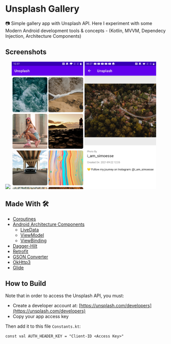 # Unsplash Gallery

:camera: Simple gallery app with Unsplash API. Here I experiment with some Modern Android development tools & concepts - (Kotlin, MVVM, Dependecy Injection, Architecture Components)

## Screenshots
<p>
  <img src="https://github.com/Ashhas/unsplash-gallery/blob/main/screenshots/app-walkthrough.gif" width="225">
  <img src="https://github.com/Ashhas/unsplash-gallery/blob/main/screenshots/Screenshot_20210927-123721.jpg" width="225"> 
  <img src="https://github.com/Ashhas/unsplash-gallery/blob/main/screenshots/Screenshot_20210927-002703.jpg" width="225">
 </p>

## Made With 🛠
- [Coroutines](https://kotlinlang.org/docs/reference/coroutines-overview.html)
- [Android Architecture Components](https://developer.android.com/topic/libraries/architecture) 
  - [LiveData](https://developer.android.com/topic/libraries/architecture/livedata)  
  - [ViewModel](https://developer.android.com/topic/libraries/architecture/viewmodel) 
  - [ViewBinding](https://developer.android.com/topic/libraries/view-binding) 
- [Dagger-Hilt](https://dagger.dev/hilt/)
- [Retrofit](https://square.github.io/retrofit/)
- [GSON Converter](https://github.com/square/retrofit/tree/master/retrofit-converters/gson)
- [OkHttp3](https://github.com/square/okhttp)
- [Glide](https://github.com/bumptech/glide) 

## How to Build

Note that in order to access the Unsplash API, you must:

- Create a developer account at: [https://unsplash.com/developers](https://unsplash.com/developers)
- Copy your app access key

Then add it to this file `Constants.kt`:

```
const val AUTH_HEADER_KEY = "Client-ID <Access Key>"
```
